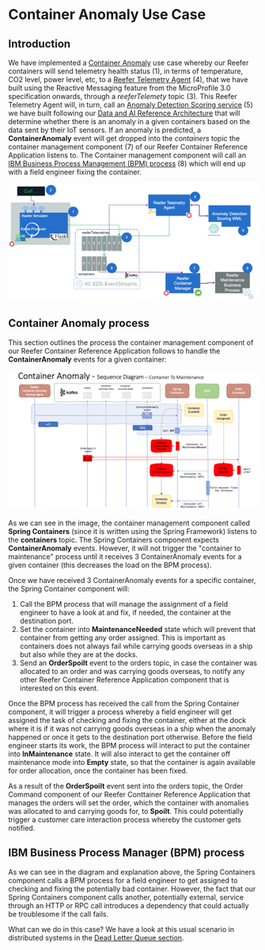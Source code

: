 # Container Anomaly Use Case

## Introduction

We have implemented a [Container Anomaly](https://ibm-cloud-architecture.github.io/refarch-reefer-ml/) use case whereby our Reefer containers will send telemetry health status (1), in terms of temperature, CO2 level, power level, etc, to a [Reefer Telemetry Agent](https://ibm-cloud-architecture.github.io/refarch-reefer-ml/infuse/dev-scoring/) (4), that we have built using the Reactive Messaging feature from the MicroProfile 3.0 specification onwards, through a _reeferTelemety_ topic (3). This Reefer Telemetry Agent will, in turn, call an [Anomaly Detection Scoring service](https://ibm-cloud-architecture.github.io/refarch-reefer-ml/analyze/ws-ml-dev/) (5) we have built following our [Data and AI Reference Architecture](https://ibm-cloud-architecture.github.io/refarch-data-ai-analytics/) that will determine whether there is an anomaly in a given containers based on the data sent by their IoT sensors. If an anomaly is predicted, a **ContainerAnomaly** event will get dropped into the _containers_ topic the container management component (7) of our Reefer Container Reference Application listens to. The Container management component will call an [IBM Business Process Management (BPM) process](https://ibm-cloud-architecture.github.io/refarch-reefer-ml/bpm/readme/) (8) which will end up with a field engineer fixing the container.

![use case](https://raw.githubusercontent.com/ibm-cloud-architecture/refarch-reefer-ml/master/docs/images/cp-solution-view.png)

## Container Anomaly process

This section outlines the process the container management component of our Reefer Container Reference Application follows to handle the **ContainerAnomaly** events for a given container:

![sequence diagram](images/slide1.png)

As we can see in the image, the container management component called **Spring Containers** (since it is written using the Spring Framework) listens to the **containers** topic. The Spring Containers component expects **ContainerAnomaly** events. However, it will not trigger the "container to maintenance" process until it receives 3 ContainerAnomaly events for a given container (this decreases the load on the BPM process).

Once we have received 3 ContainerAnomaly events for a specific container, the Spring Container component will:

1. Call the BPM process that will manage the assignment of a field engineer to have a look at and fix, if needed, the container at the destination port.
2. Set the container into **MaintenanceNeeded** state which will prevent that container from getting any order assigned. This is important as containers does not always fail while carrying goods overseas in a ship but also while they are at the docks.
3. Send an **OrderSpoilt** event to the orders topic, in case the container was allocated to an order and was carrying goods overseas, to notify any other Reefer Container Reference Application component that is interested on this event.

Once the BPM process has received the call from the Spring Container component, it will trigger a process whereby a field engineer will get assigned the task of checking and fixing the container, either at the dock where it is if it was not carrying goods overseas in a ship when the anomaly happened or once it gets to the destination port otherwise. Before the field engineer starts its work, the BPM process will interact to put the container into **InMaintenance** state. It will also interact to get the container off maintenance mode into **Empty** state, so that the container is again available for order allocation, once the container has been fixed.

As a result of the **OrderSpoilt** event sent into the orders topic, the Order Command component of our Reefer Conttainer Reference Application that manages the orders will set the order, which the container with anomalies was allocated to and carrying goods for, to **Spoilt**. This could potentially trigger a customer care interaction process whereby the customer gets notified.

## IBM Business Process Manager (BPM) process

As we can see in the diagram and explanation above, the Spring Containers component calls a BPM process for a field engineer to get assigned to checking and fixing the potentially bad container. However, the fact that our Spring Containers component calls another, potentially external, service through an HTTP or RPC call introduces a dependency that could actually be troublesome if the call fails.

What can we do in this case? We have a look at this usual scenario in distributed systems in the [Dead Letter Queue section](../dlq/dlq.md).

